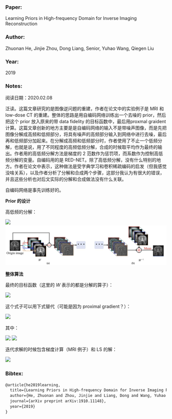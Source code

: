 ### Paper:

Learning Priors in High-frequency Domain for Inverse Imaging Reconstruction

### Author:

Zhuonan He, Jinjie Zhou, Dong Liang, Senior, Yuhao Wang, Qiegen Liu

### Year:

2019

### Notes:

阅读日期：2020.02.08

泛读。这篇文章研究的是图像逆问题的重建，作者在论文中的实验例子是 MRI 和 low-dose CT 的重建。整体的思路是用自编码网络训练出一个去噪的 prior，然后把这个 prior 放入原来的带 data fidelity 的目标函数中，最后用proxmal graident 计算。这篇文章创新的地方主要是是自编码网络的输入不是带噪声图像，而是先把图像分解成高频和低频部分，将具有噪声的高频部分输入到网络中进行去噪，最后再和低频部分加起来。在分解成高频和低频部分时，作者使用了不止一个低频分解，也就是说，用了不同程度的高频低频分解，合成的时候取平均作为最终的输出。作者用的高低频分解方法是梯度的 2 范数作为惩罚项，而系数作为控制高低频分解的变量。自编码用的是 RED-NET。除了高低频分解，没有什么特别的地方。作者在论文中表示，这种做法是受字典学习和卷积稀疏编码的启发（但我感觉没啥关系），以及作者分析了分解和合成两个步骤，这部分我认为有很大的错误，并且这些分析也对后文实际的分解和合成做法没有什么关联。

自编码网络是事先训练好的。

**Prior 的设计**

高低频的分解：

<img src="http://latex.codecogs.com/svg.latex? \begin{array}{l}{u_{l}=\arg \min _{u_{l}}\left\|u_{l}-u\right\|_{2}^{2}+\alpha\left\|\nabla u_{l}\right\|_{2}^{2}=\left(I+\alpha \nabla^{T} \nabla\right)^{-1} u} \\ {u_{h}=u-u_{l}}\end{array}" border="0"/>

<img src="https://raw.githubusercontent.com/Theodore-PKU/pictures/master/20200208162630.png"/>

**整体算法**

最终的目标函数（这里的 $W$ 表示的都是分解的算子）：

<img src="http://latex.codecogs.com/svg.latex? \min _{u} F(H u, y)+\lambda\left\|W(u)-A_{\sigma_{\eta}}(W(u))\right\|^{2}" border="0"/>

这个式子可以用下式替代（可能是因为 proximal gradient？）：

<img src="http://latex.codecogs.com/svg.latex? \min _{u} F(H u, y)+\frac{\lambda}{\beta}\left\|u-\left(u^{k}-\beta \nabla G\left(u^{k}\right)\right)\right\|^{2}" border="0"/>

其中：

<img src="http://latex.codecogs.com/svg.latex? \nabla G(u)=W^{-1}\left\{\left[1-\nabla A_{\sigma_{\eta}}^{T}(W(u))\right]\left[W(u)-A_{\sigma_{\eta}}(W(u))\right]\right\}" border="0"/>

<img src="http://latex.codecogs.com/svg.latex? G(u)=\left\|W(u)-A_{\sigma_{\eta}}(W(u))\right\|^{2}" border="0"/>

迭代求解的时候包含梯度计算（MRI 例子）和 LS 的解：

<img src="http://latex.codecogs.com/svg.latex? u^{k+1}=\frac{H^{T} y+\lambda\left[u^{k}-\nabla G\left(u^{k}\right)\right]}{\left(H^{T} H+\lambda\right)}" border="0"/>

### Bibtex:

```latex
@article{he2019learning,
  title={Learning Priors in High-frequency Domain for Inverse Imaging Reconstruction},
  author={He, Zhuonan and Zhou, Jinjie and Liang, Dong and Wang, Yuhao and Liu, Qiegen},
  journal={arXiv preprint arXiv:1910.11148},
  year={2019}
}
```

